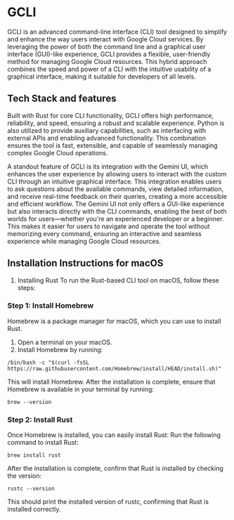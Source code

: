 # GCLI
GCLI is an advanced command-line interface (CLI) tool designed to simplify and enhance the way users interact with Google Cloud services. By leveraging the power of both the command line and a graphical user interface (GUI)-like experience, GCLI provides a flexible, user-friendly method for managing Google Cloud resources. This hybrid approach combines the speed and power of a CLI with the intuitive usability of a graphical interface, making it suitable for developers of all levels.


## Tech Stack and features
Built with Rust for core CLI functionality, GCLI offers high performance, reliability, and speed, ensuring a robust and scalable experience. Python is also utilized to provide auxiliary capabilities, such as interfacing with external APIs and enabling advanced functionality. This combination ensures the tool is fast, extensible, and capable of seamlessly managing complex Google Cloud operations.

A standout feature of GCLI is its integration with the Gemini UI, which enhances the user experience by allowing users to interact with the custom CLI through an intuitive graphical interface. This integration enables users to ask questions about the available commands, view detailed information, and receive real-time feedback on their queries, creating a more accessible and efficient workflow. The Gemini UI not only offers a GUI-like experience but also interacts directly with the CLI commands, enabling the best of both worlds for users—whether you're an experienced developer or a beginner. This makes it easier for users to navigate and operate the tool without memorizing every command, ensuring an interactive and seamless experience while managing Google Cloud resources.

## Installation Instructions for macOS
1. Installing Rust
To run the Rust-based CLI tool on macOS, follow these steps:

### Step 1: Install Homebrew
Homebrew is a package manager for macOS, which you can use to install Rust.

1. Open a terminal on your macOS.
2. Install Homebrew by running:

`/bin/bash -c "$(curl -fsSL https://raw.githubusercontent.com/Homebrew/install/HEAD/install.sh)"`

This will install Homebrew. After the installation is complete, ensure that Homebrew is available in your terminal by running:

`brew --version`

### Step 2: Install Rust
Once Homebrew is installed, you can easily install Rust:
Run the following command to install Rust:

`brew install rust`

After the installation is complete, confirm that Rust is installed by checking the version:

`rustc --version`

This should print the installed version of rustc, confirming that Rust is installed correctly.

